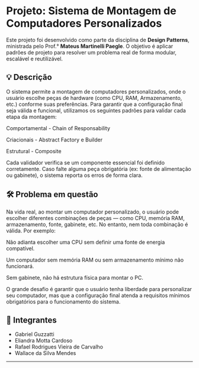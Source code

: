 # Projeto: Sistema de Montagem de Computadores Personalizados

Este projeto foi desenvolvido como parte da disciplina de **Design Patterns**, ministrada pelo Prof.° **Mateus Martinelli Paegle**. O objetivo é aplicar padrões de projeto para resolver um problema real de forma modular, escalável e reutilizável.

## 💡 Descrição

O sistema permite a montagem de computadores personalizados, onde o usuário escolhe peças de hardware (como CPU, RAM, Armazenamento, etc.) conforme suas preferências. Para garantir que a configuração final seja válida e funcional, utilizamos os seguintes padrões para validar cada etapa da montagem:

Comportamental - Chain of Responsability

Criacionais - Abstract Factory e Builder

Estrutural - Composite

Cada validador verifica se um componente essencial foi definido corretamente. Caso falte alguma peça obrigatória (ex: fonte de alimentação ou gabinete), o sistema reporta os erros de forma clara.

## 🛠️ Problema em questão 

Na vida real, ao montar um computador personalizado, o usuário pode escolher diferentes combinações de peças — como CPU, memória RAM, armazenamento, fonte, gabinete, etc. No entanto, nem toda combinação é válida. Por exemplo:

Não adianta escolher uma CPU sem definir uma fonte de energia compatível.

Um computador sem memória RAM ou sem armazenamento mínimo não funcionará.

Sem gabinete, não há estrutura física para montar o PC.

O grande desafio é garantir que o usuário tenha liberdade para personalizar seu computador, mas que a configuração final atenda a requisitos mínimos obrigatórios para o funcionamento do sistema.


## 👤 Integrantes

- Gabriel Guzzatti
- Eliandra Motta Cardoso
- Rafael Rodrigues Vieira de Carvalho
- Wallace da Silva Mendes

---
